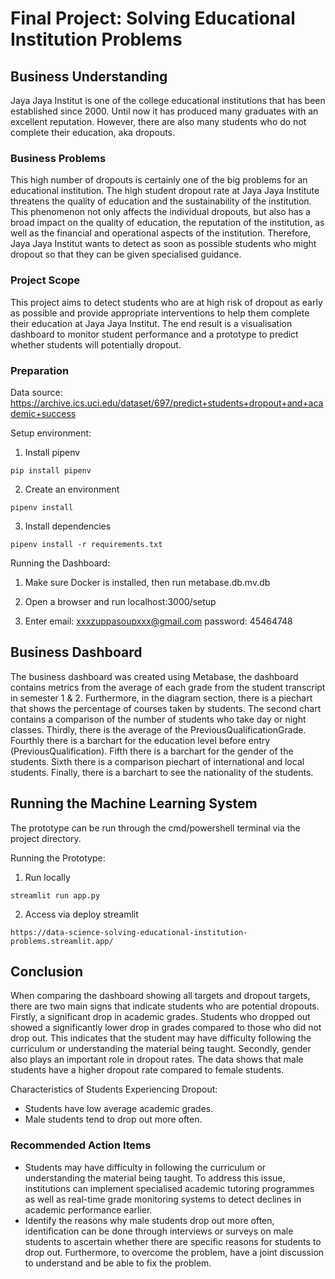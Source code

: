 # Final Project: Solving Educational Institution Problems

## Business Understanding
Jaya Jaya Institut is one of the college educational institutions that has been established since 2000. Until now it has produced many graduates with an excellent reputation. However, there are also many students who do not complete their education, aka dropouts.

### Business Problems
This high number of dropouts is certainly one of the big problems for an educational institution. The high student dropout rate at Jaya Jaya Institute threatens the quality of education and the sustainability of the institution. This phenomenon not only affects the individual dropouts, but also has a broad impact on the quality of education, the reputation of the institution, as well as the financial and operational aspects of the institution. Therefore, Jaya Jaya Institut wants to detect as soon as possible students who might dropout so that they can be given specialised guidance. 

### Project Scope
This project aims to detect students who are at high risk of dropout as early as possible and provide appropriate interventions to help them complete their education at Jaya Jaya Institut. The end result is a visualisation dashboard to monitor student performance and a prototype to predict whether students will potentially dropout.

### Preparation

Data source: https://archive.ics.uci.edu/dataset/697/predict+students+dropout+and+academic+success

Setup environment:

1. Install pipenv
```
pip install pipenv
```

2. Create an environment 
```
pipenv install
```

3. Install dependencies
```
pipenv install -r requirements.txt
```

Running the Dashboard:

1. Make sure Docker is installed, then run metabase.db.mv.db

2. Open a browser and run localhost:3000/setup

3. Enter email: xxxzuppasoupxxx@gmail.com password: 45464748

## Business Dashboard
The business dashboard was created using Metabase, the dashboard contains metrics from the average of each grade from the student transcript in semester 1 & 2. Furthermore, in the diagram section, there is a piechart that shows the percentage of courses taken by students. The second chart contains a comparison of the number of students who take day or night classes. Thirdly, there is the average of the PreviousQualificationGrade. Fourthly there is a barchart for the education level before entry (PreviousQualification). Fifth there is a barchart for the gender of the students. Sixth there is a comparison piechart of international and local students. Finally, there is a barchart to see the nationality of the students.

## Running the Machine Learning System
The prototype can be run through the cmd/powershell terminal via the project directory.

Running the Prototype:

1. Run locally
```
streamlit run app.py
```
2. Access via deploy streamlit
```
https://data-science-solving-educational-institution-problems.streamlit.app/
```

## Conclusion

When comparing the dashboard showing all targets and dropout targets, there are two main signs that indicate students who are potential dropouts. Firstly, a significant drop in academic grades. Students who dropped out showed a significantly lower drop in grades compared to those who did not drop out. This indicates that the student may have difficulty following the curriculum or understanding the material being taught. Secondly, gender also plays an important role in dropout rates. The data shows that male students have a higher dropout rate compared to female students.

Characteristics of Students Experiencing Dropout:
- Students have low average academic grades.
- Male students tend to drop out more often.

### Recommended Action Items

- Students may have difficulty in following the curriculum or understanding the material being taught. To address this issue, institutions can implement specialised academic tutoring programmes as well as real-time grade monitoring systems to detect declines in academic performance earlier.
- Identify the reasons why male students drop out more often, identification can be done through interviews or surveys on male students to ascertain whether there are specific reasons for students to drop out. Furthermore, to overcome the problem, have a joint discussion to understand and be able to fix the problem.
